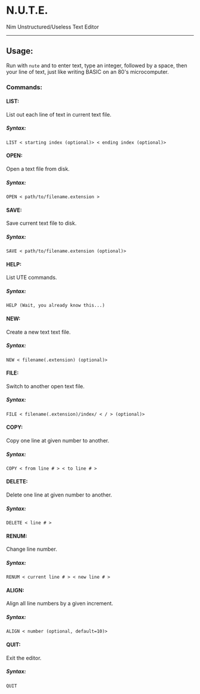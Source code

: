 # N.U.T.E.

Nim Unstructured/Useless Text Editor

---

## Usage:

Run with `nute` and to enter text, type an integer, followed by a space, then your line of text, just like writing BASIC on an 80's microcomputer.



### Commands:

#### LIST:

List out each line of text in current text file.

##### Syntax:

    LIST < starting index (optional)> < ending index (optional)>

#### OPEN:

Open a text file from disk.

##### Syntax:

    OPEN < path/to/filename.extension >

#### SAVE:

Save current text file to disk.

##### Syntax:

    SAVE < path/to/filename.extension (optional)>

#### HELP:

List UTE commands.

##### Syntax:

    HELP (Wait, you already know this...)

#### NEW:

Create a new text text file.

##### Syntax:

    NEW < filename(.extension) (optional)>

#### FILE:

Switch to another open text file.

##### Syntax:

    FILE < filename(.extension)/index/ < / > (optional)>

#### COPY:

Copy one line at given number to another.

##### Syntax:

    COPY < from line # > < to line # >

#### DELETE:

Delete one line at given number to another.

##### Syntax:

    DELETE < line # >

#### RENUM:

Change line number.

##### Syntax:

    RENUM < current line # > < new line # >

#### ALIGN:

Align all line numbers by a given increment.

##### Syntax:

    ALIGN < number (optional, default=10)>

#### QUIT:

Exit the editor.

##### Syntax:

    QUIT
